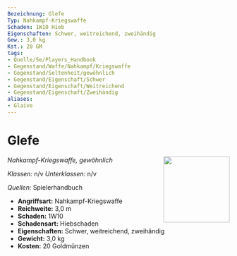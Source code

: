 ```yaml
---
Bezeichnung: Glefe
Typ: Nahkampf-Kriegswaffe
Schaden: 1W10 Hieb
Eigenschaften: Schwer, weitreichend, zweihändig
Gew.: 3,0 kg
Kst.: 20 GM
tags:
- Quelle/5e/Players_Handbook
- Gegenstand/Waffe/Nahkampf/Kriegswaffe
- Gegenstand/Seltenheit/gewöhnlich
- Gegenstand/Eigenschaft/Schwer
- Gegenstand/Eigenschaft/Weitreichend
- Gegenstand/Eigenschaft/Zweihändig
aliases:
- Glaive
---
```

# Glefe
*Nahkampf-Kriegswaffe, gewöhnlich*
<img src="Symbolik/Gegenstände.webp" align="right" width="150">

_Klassen:_ n/v 
_Unterklassen:_  n/v

_Quellen:_ Spielerhandbuch

- **Angriffsart:** Nahkampf-Kriegswaffe
- **Reichweite:** 3,0 m
- **Schaden:** 1W10
- **Schadensart:** Hiebschaden
- **Eigenschaften:** Schwer, weitreichend, zweihändig
- **Gewicht:** 3,0 kg
- **Kosten:** 20 Goldmünzen